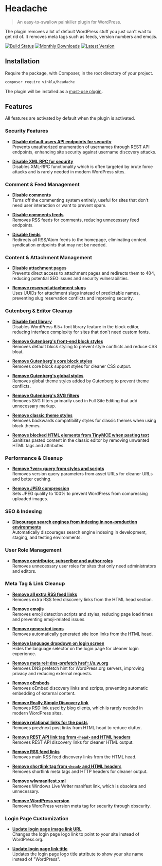 # Headache

> An easy-to-swallow painkiller plugin for WordPress.

The plugin removes a lot of default WordPress stuff you just can't wait to get rid of. It removes meta tags such as feeds, version numbers and emojis.

[![Build Status](https://badgen.net/github/checks/vinkla/headache?label=build&icon=github)](https://github.com/vinkla/headache/actions)
[![Monthly Downloads](https://badgen.net/packagist/dm/vinkla/headache)](https://packagist.org/packages/vinkla/headache/stats)
[![Latest Version](https://badgen.net/packagist/v/vinkla/headache)](https://packagist.org/packages/vinkla/headache)

## Installation

Require the package, with Composer, in the root directory of your project.

```sh
composer require vinkla/headache
```

The plugin will be installed as a [must-use plugin](https://github.com/vinkla/wordplate#must-use-plugins).

## Features

All features are activated by default when the plugin is activated.

### Security Features

- **[Disable default users API endpoints for security](https://github.com/vinkla/headache/blob/96a91c7446efc70a1031d11a172e3dfb0164b6fa/headache.php#L106-L121)**  
  Prevents unauthorized enumeration of usernames through REST API endpoints, enhancing site security against username discovery attacks.

- **[Disable XML RPC for security](https://github.com/vinkla/headache/blob/96a91c7446efc70a1031d11a172e3dfb0164b6fa/headache.php#L50-L52)**  
  Disables XML-RPC functionality which is often targeted by brute force attacks and is rarely needed in modern WordPress sites.

### Comment & Feed Management

- **[Disable comments](https://github.com/vinkla/headache/blob/96a91c7446efc70a1031d11a172e3dfb0164b6fa/headache.php#L44-L45)**  
  Turns off the commenting system entirely, useful for sites that don't need user interaction or want to prevent spam.

- **[Disable comments feeds](https://github.com/vinkla/headache/blob/96a91c7446efc70a1031d11a172e3dfb0164b6fa/headache.php#L40-L42)**  
  Removes RSS feeds for comments, reducing unnecessary feed endpoints.

- **[Disable feeds](https://github.com/vinkla/headache/blob/96a91c7446efc70a1031d11a172e3dfb0164b6fa/headache.php#L26-L38)**  
  Redirects all RSS/Atom feeds to the homepage, eliminating content syndication endpoints that may not be needed.

### Content & Attachment Management

- **[Disable attachment pages](https://github.com/vinkla/headache/blob/96a91c7446efc70a1031d11a172e3dfb0164b6fa/headache.php#L222-L259)**  
  Prevents direct access to attachment pages and redirects them to 404, reducing potential SEO issues and security vulnerabilities.

- **[Remove reserved attachment slugs](https://github.com/vinkla/headache/blob/96a91c7446efc70a1031d11a172e3dfb0164b6fa/headache.php#L261-L285)**  
  Uses UUIDs for attachment slugs instead of predictable names, preventing slug reservation conflicts and improving security.

### Gutenberg & Editor Cleanup

- **[Disable font library](https://github.com/vinkla/headache/blob/96a91c7446efc70a1031d11a172e3dfb0164b6fa/headache.php#L326-L335)**  
  Disables WordPress 6.5+ font library feature in the block editor, reducing interface complexity for sites that don't need custom fonts.

- **[Remove Gutenberg's front-end block styles](https://github.com/vinkla/headache/blob/96a91c7446efc70a1031d11a172e3dfb0164b6fa/headache.php#L149-L156)**  
  Removes default block styling to prevent style conflicts and reduce CSS bloat.

- **[Remove Gutenberg's core block styles](https://github.com/vinkla/headache/blob/96a91c7446efc70a1031d11a172e3dfb0164b6fa/headache.php#L158-L163)**  
  Removes core block support styles for cleaner CSS output.

- **[Remove Gutenberg's global styles](https://github.com/vinkla/headache/blob/96a91c7446efc70a1031d11a172e3dfb0164b6fa/headache.php#L167-L174)**  
  Removes global theme styles added by Gutenberg to prevent theme conflicts.

- **[Remove Gutenberg's SVG filters](https://github.com/vinkla/headache/blob/96a91c7446efc70a1031d11a172e3dfb0164b6fa/headache.php#L185-L193)**  
  Removes SVG filters primarily used in Full Site Editing that add unnecessary markup.

- **[Remove classic theme styles](https://github.com/vinkla/headache/blob/96a91c7446efc70a1031d11a172e3dfb0164b6fa/headache.php#L176-L183)**  
  Removes backwards compatibility styles for classic themes when using block themes.

- **[Remove blocked HTML elements from TinyMCE when pasting text](https://github.com/vinkla/headache/blob/96a91c7446efc70a1031d11a172e3dfb0164b6fa/headache.php#L295-L324)**  
  Sanitizes pasted content in the classic editor by removing unwanted HTML tags and attributes.

### Performance & Cleanup

- **[Remove ?ver= query from styles and scripts](https://github.com/vinkla/headache/blob/96a91c7446efc70a1031d11a172e3dfb0164b6fa/headache.php#L195-L210)**  
  Removes version query parameters from asset URLs for cleaner URLs and better caching.

- **[Remove JPEG compression](https://github.com/vinkla/headache/blob/96a91c7446efc70a1031d11a172e3dfb0164b6fa/headache.php#L125-L131)**  
  Sets JPEG quality to 100% to prevent WordPress from compressing uploaded images.

### SEO & Indexing

- **[Discourage search engines from indexing in non-production environments](https://github.com/vinkla/headache/blob/96a91c7446efc70a1031d11a172e3dfb0164b6fa/headache.php#L287-L293)**  
  Automatically discourages search engine indexing in development, staging, and testing environments.

### User Role Management

- **[Remove contributor, subscriber and author roles](https://github.com/vinkla/headache/blob/96a91c7446efc70a1031d11a172e3dfb0164b6fa/headache.php#L212-L220)**  
  Removes unnecessary user roles for sites that only need administrators and editors.

### Meta Tag & Link Cleanup

- **[Remove all extra RSS feed links](https://github.com/vinkla/headache/blob/96a91c7446efc70a1031d11a172e3dfb0164b6fa/headache.php#L72-L73)**  
  Removes extra RSS feed discovery links from the HTML head section.

- **[Remove emojis](https://github.com/vinkla/headache/blob/96a91c7446efc70a1031d11a172e3dfb0164b6fa/headache.php#L90-L104)**  
  Removes emoji detection scripts and styles, reducing page load times and preventing emoji-related issues.

- **[Remove generated icons](https://github.com/vinkla/headache/blob/96a91c7446efc70a1031d11a172e3dfb0164b6fa/headache.php#L57-L58)**  
  Removes automatically generated site icon links from the HTML head.

- **[Remove language dropdown on login screen](https://github.com/vinkla/headache/blob/96a91c7446efc70a1031d11a172e3dfb0164b6fa/headache.php#L47-L48)**  
  Hides the language selector on the login page for cleaner login experience.

- **[Remove meta rel=dns-prefetch href=//s.w.org](https://github.com/vinkla/headache/blob/96a91c7446efc70a1031d11a172e3dfb0164b6fa/headache.php#L78-L79)**  
  Removes DNS prefetch hint for WordPress.org servers, improving privacy and reducing external requests.

- **[Remove oEmbeds](https://github.com/vinkla/headache/blob/96a91c7446efc70a1031d11a172e3dfb0164b6fa/headache.php#L102-L104)**  
  Removes oEmbed discovery links and scripts, preventing automatic embedding of external content.

- **[Remove Really Simple Discovery link](https://github.com/vinkla/headache/blob/96a91c7446efc70a1031d11a172e3dfb0164b6fa/headache.php#L66-L67)**  
  Removes RSD link used by blog clients, which is rarely needed in modern WordPress sites.

- **[Remove relational links for the posts](https://github.com/vinkla/headache/blob/96a91c7446efc70a1031d11a172e3dfb0164b6fa/headache.php#L81-L82)**  
  Removes prev/next post links from HTML head to reduce clutter.

- **[Remove REST API link tag from `<head>` and HTML headers](https://github.com/vinkla/headache/blob/96a91c7446efc70a1031d11a172e3dfb0164b6fa/headache.php#L84-L88)**  
  Removes REST API discovery links for cleaner HTML output.

- **[Remove RSS feed links](https://github.com/vinkla/headache/blob/96a91c7446efc70a1031d11a172e3dfb0164b6fa/headache.php#L69-L70)**  
  Removes main RSS feed discovery links from the HTML head.

- **[Remove shortlink tag from `<head>` and HTML headers](https://github.com/vinkla/headache/blob/96a91c7446efc70a1031d11a172e3dfb0164b6fa/headache.php#L60-L64)**  
  Removes shortlink meta tags and HTTP headers for cleaner output.

- **[Remove wlwmanifest.xml](https://github.com/vinkla/headache/blob/96a91c7446efc70a1031d11a172e3dfb0164b6fa/headache.php#L75-L76)**  
  Removes Windows Live Writer manifest link, which is obsolete and unnecessary.

- **[Remove WordPress version](https://github.com/vinkla/headache/blob/96a91c7446efc70a1031d11a172e3dfb0164b6fa/headache.php#L54-L55)**  
  Removes WordPress version meta tag for security through obscurity.

### Login Page Customization

- **[Update login page image link URL](https://github.com/vinkla/headache/blob/96a91c7446efc70a1031d11a172e3dfb0164b6fa/headache.php#L133-L139)**  
  Changes the login page logo link to point to your site instead of WordPress.org.

- **[Update login page link title](https://github.com/vinkla/headache/blob/96a91c7446efc70a1031d11a172e3dfb0164b6fa/headache.php#L141-L147)**  
  Updates the login page logo title attribute to show your site name instead of "WordPress".

